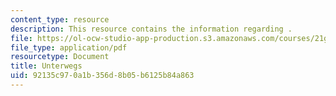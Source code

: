 ```yaml
---
content_type: resource
description: This resource contains the information regarding .
file: https://ol-ocw-studio-app-production.s3.amazonaws.com/courses/21g-401-german-i-fall-2008/92135c970a1b356d8b05b6125b84a863_MIT21G_401F08_unter.pdf
file_type: application/pdf
resourcetype: Document
title: Unterwegs
uid: 92135c97-0a1b-356d-8b05-b6125b84a863
---
```

